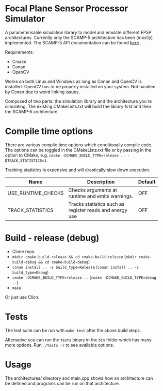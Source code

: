 # Focal Plane Sensor Processor Simulator

A parameterisable simulation library to model and emulate different FPSP architectures. Currently only the SCAMP-5
architecture has been (mostly) implemented. The SCAMP-5 API documentation can be
found [here](https://personalpages.manchester.ac.uk/staff/jianing.chen/scamp5d_lib_doc_html/_p_a_g_e__d_e_v_i_c_e__a_p_i__c_a_t_e_g_o_r_y.html)
.

Requirements:

* Cmake
* Conan
* OpenCV

Works on both Linux and Windows as long as Conan and OpenCV is installed. OpenCV has to be properly installed on your
system. Not handled by Conan due to weird linking issues.

Composed of two parts: the simulation library and the architecture you're simulating. The existing CMakeLists.txt will
build the library first and then the SCAMP-5 architecture.

# Compile time options

There are various compile time options which conditionally compile code. The options can be toggled in the
CMakeLists.txt file or by passing in the option to CMake,
e.g. `cmake -DCMAKE_BUILD_TYPE=release .. -DTRACK_STATISTICS=1`.

Tracking statistics is expensive and will drastically slow down execution.

| Name | Description | Default |
| ------------- | ------------- | ------------- |
| USE_RUNTIME_CHECKS  | Checks arguments at runtime and emits warnings. | OFF |
| TRACK_STATISTICS | Tracks statistics such as register reads and energy use| OFF |

# Build - release (debug)

* Clone repo
* `mkdir cmake-build-release && cd cmake-build-release` (`mkdir cmake-build-debug && cd cmake-build-debug`)
* `conan install .. -s build_type=Release` (`conan install .. -s build_type=Debug`)
* `cmake -DCMAKE_BUILD_TYPE=release ..` (`cmake -DCMAKE_BUILD_TYPE=debug ..`)
* `make`

Or just use Clion.

# Tests

The test suite can be run with `make test` after the above build steps.

Alternative you can run the `tests` binary in the `bin` folder which has many more options. Run `./tests -?` to see
available options.

# Usage

The architectures/ directory and main.cpp shows how an architecture can be defined and programs can be run on that
architecture.
